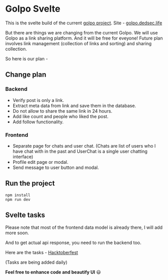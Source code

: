 # Golpo Svelte

This is the svelte build of the current [golpo project](https://github.com/Ananto30/golpo). Site - [golpo.dedsec.life](http://golpo.dedsec.life/)

But there are things we are changing from the current Golpo. We will use Golpo as a link sharing platform. And it will be free for eveyone! Future plan involves link management (collection of links and sorting) and sharing collection.

So here is our plan -

## Change plan

### Backend

-   Verify post is only a link.
-   Extract meta data from link and save them in the database.
-   Do not allow to share the same link in 24 hours.
-   Add like count and people who liked the post.
-   Add follow functionality.

### Frontend

-   Separate page for chats and user chat. (Chats are list of users who I have chat with in the past and UserChat is a single user chatting interface)
-   Profile edit page or modal.
-   Send message to user button and modal.

## Run the project

```
npm install
npm run dev
```

## Svelte tasks

Please note that most of the frontend data model is already there, I will add more soon.

And to get actual api response, you need to run the backend too.

Here are the tasks - [Hacktoberfest](https://github.com/Ananto30/golpo-svelte/issues?q=is%3Aissue+is%3Aopen+label%3AHacktoberfest)

(Tasks are being added daily)

**Feel free to enhance code and beautify UI** 😃
